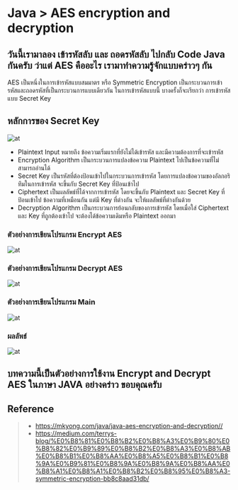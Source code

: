# Java > AES encryption and decryption

## วันนี้เรามาลอง เข้ารหัสลับ และ ถอดรหัสลับ ไปกลับ Code Java กันครับ ว่าแต่ AES คืออะไร เรามาทำความรู้จักแบบคร่าวๆ กัน 

   AES เป็นหนึ่งในการเข้ารหัสแบบสมมาตร หรือ Symmetric Encryption เป็นกระบวนการเข้ารหัสและถอดรหัสที่เป็นกระบวนการแบบเดียวกัน ในการเข้ารหัสแบบนี้ บางครั้งก็จะเรียกว่า การเข้ารหัสแบบ Secret Key

## หลักการของ Secret Key

![at](https://devtech95.github.io/Day7_AES_Encry_Decry/Pic/keyshare.png)

+ Plaintext Input หมายถึง ข้อความเริ่มแรกที่ยังไม่ได้เข้ารหัส และมีความต้องการที่จะเข้ารหัส
+ Encryption Algorithm เป็นกระบวนการแปลงข้อความ Plaintext ไปเป็นข้อความที่ไม่สามารถอ่านได้
+ Secret Key เป็นรหัสที่ต้องป้อนเข้าไปในกระบวนการเข้ารหัส โดยการแปลงข้อความของอัลกอริทึมในการเข้ารหัส จะขึ้นกับ Secret Key ที่ป้อนเข้าไป
+ Ciphertext เป็นผลลัพธ์ที่ได้จากการเข้ารหัส โดยจะขึ้นกับ Plaintext และ Secret Key ที่ป้อนเข้าไป ข้อความที่เหมือนกัน แต่มี Key ที่ต่างกัน จะให้ผลลัพธ์ที่ต่างกันด้วย
+ Decryption Algorithm เป็นกระบวนการย้อนกลับของการเข้ารหัส โดยเมื่อใส่ Ciphertext และ Key ที่ถูกต้องเข้าไป จะต้องได้ข้อความเดิมหรือ Plaintext ออกมา


### ตัวอย่างการเขียนโปรแกรม Encrypt AES

![at](https://devtech95.github.io/Day7_AES_Encry_Decry/Pic/encrypt.PNG)

### ตัวอย่างการเขียนโปรแกรม Decrypt AES

![at](https://devtech95.github.io/Day7_AES_Encry_Decry/Pic/decrypt.PNG)

### ตัวอย่างการเขียนโปรแกรม Main

![at](https://devtech95.github.io/Day7_AES_Encry_Decry/Pic/Main.PNG)

### ผลลัพธ์

![at](https://devtech95.github.io/Day7_AES_Encry_Decry/Pic/Result.PNG)

## บทความนี้เป็นตัวอย่างการใช้งาน Encrypt and Decrypt AES ในภาษา JAVA อย่างคร่าว  ขอบคุณครับ

## Reference

> - <https://mkyong.com/java/java-aes-encryption-and-decryption//>
> - <https://medium.com/terrys-blog/%E0%B8%81%E0%B8%B2%E0%B8%A3%E0%B9%80%E0%B8%82%E0%B9%89%E0%B8%B2%E0%B8%A3%E0%B8%AB%E0%B8%B1%E0%B8%AA%E0%B8%A5%E0%B8%B1%E0%B8%9A%E0%B9%81%E0%B8%9A%E0%B8%9A%E0%B8%AA%E0%B8%A1%E0%B8%A1%E0%B8%B2%E0%B8%95%E0%B8%A3-symmetric-encryption-bb8c8aad31db/>
